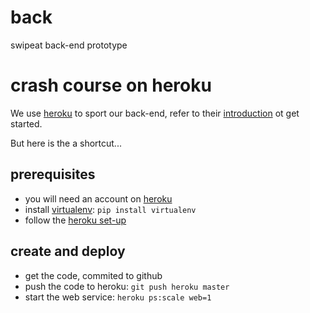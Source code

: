 # back
swipeat back-end prototype

# crash course on heroku

We use [heroku](http://heroku.com) to sport our back-end, refer to their [introduction](https://devcenter.heroku.com/articles/getting-started-with-python#introduction) ot get started.

But here is the a shortcut...

## prerequisites
- you will need an account on [heroku](heroku.com)
- install [virtualenv](https://github.com/kennethreitz/python-guide/blob/master/docs/dev/virtualenvs.rst): `pip install virtualenv`
- follow the [heroku set-up](https://devcenter.heroku.com/articles/getting-started-with-python#set-up)

## create and deploy
- get the code, commited to github
- push the code to heroku: `git push heroku master`
- start the web service: `heroku ps:scale web=1`
